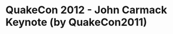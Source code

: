 <!--
id: 30127449040
link: http://tumblr.atmos.org/post/30127449040/quakecon-2012-john-carmack-keynote-by
slug: quakecon-2012-john-carmack-keynote-by
date: Fri Aug 24 2012 15:20:04 GMT-0700 (PDT)
publish: 2012-08-024
tags: 
title: QuakeCon 2012 - John Carmack Keynote (by QuakeCon2011)
-->


QuakeCon 2012 - John Carmack Keynote (by QuakeCon2011)
======================================================



